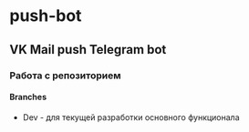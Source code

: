 # push-bot
## VK Mail push Telegram bot

### Работа с репозиторием
#### Branches

* Dev - для текущей разработки основного функционала
